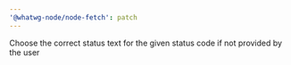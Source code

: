 ```yaml
---
'@whatwg-node/node-fetch': patch
---
```


Choose the correct status text for the given status code if not provided by the user
